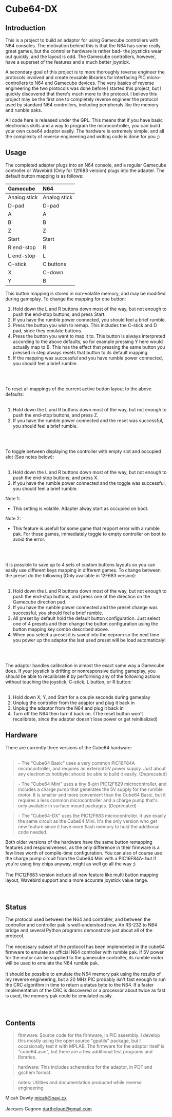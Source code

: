 # Cube64-DX #

## Introduction ##

This is a project to build an adaptor for using Gamecube controllers with N64 consoles. The motivation behind this is that the N64 has some really great games, but the controller hardware is rather bad- the joysticks wear out quickly, and the layout is odd. The Gamecube controllers, however, have a superset of the features and a much better joystick.

A secondary goal of this project is to more thoroughly reverse engineer the protocols involved and create reusable libraries for interfacing PIC micro-controllers to N64 and Gamecube devices. The very basics of reverse engineering the two protocols was done before I started this project, but I quickly discovered that there's much more to the protocol. I believe this project may be the first one to completely reverse engineer the protocol used by standard N64 controllers, including peripherals like the memory and rumble paks.

All code here is released under the GPL. This means that if you have basic electronics skills and a way to program the microcontroller, you can build your own cube64 adaptor easily. The hardware is extremely simple, and all the complexity of reverse engineering and writing code is done for you ;)


## Usage ##

The completed adapter plugs into an N64 console, and a regular Gamecube controller or Wavebird (Only for 12f683 version) plugs into the adapter.  The default button mapping is as follows:

| **Gamecube** | **N64** |
|:-------------|:--------|
| Analog stick | Analog stick |
| D-pad | D-pad |
| A | A |
| B | B |
| Z | Z |
| Start | Start |
| R end-stop | R |
| L end-stop | L |
| C-stick | C buttons |
| X | C-down |
| Y | B |

This button mapping is stored in non-volatile memory, and may be modified during gameplay. To change the mapping for one button:

  1. Hold down the L and R buttons down most of the way, but not enough to push the end-stop buttons, and press Start.
  1. If you have the rumble power connected, you should feel a brief rumble.
  1. Press the button you wish to remap. This includes the C-stick and D pad, since they emulate buttons.
  1. Press the button you want to map it to. This button is always interpreted according to the above defaults, so for example pressing Y here would actually map to B. This has the effect that pressing the same button you pressed in step always resets that button to its default mapping.
  1. If the mapping was successful and you have rumble power connected, you should feel a brief rumble.

<br><br>

To reset all mappings of the current active button layout to the above defaults:<br>
<br>
<ol><li>Hold down the L and R buttons down most of the way, but not enough to push the end-stop buttons, and press Z.<br>
</li><li>If you have the rumble power connected and the reset was successful, you should feel a brief rumble.</li></ol>

<br><br>

To toggle between displaying the controller with empty slot and occupied slot (See notes below):<br>
<br>
<ol><li>Hold down the L and R buttons down most of the way, but not enough to push the end-stop buttons, and press X.<br>
</li><li>If you have the rumble power connected and the toggle was successful, you should feel a brief rumble.</li></ol>

Note 1:<br>
<ul><li>This setting is volatile. Adapter alway start as occupied on boot.</li></ul>

Note 2:<br>
<ul><li>This feature is usefull for some game that repport error with a rumble pak. For those games, immediately toggle to empty controller on boot to avoid the error.</li></ul>

<br><br>

It is possible to save up to 4 sets of custom buttons layouts so you can easily use different keys mapping in different games. To change between the preset do the following (Only available in 12F683 version):<br>
<br>
<ol><li>Hold down the L and R buttons down most of the way, but not enough to push the end-stop buttons, and press one of the direction on the Gamecube direction pad.<br>
</li><li>If you have the rumble power connected and the preset change was successful, you should feel a brief rumble.<br>
</li><li>All preset by default hold the default button configuration. Just select one of 4 presets and then change the button configuration using the button mapping key combo described above.<br>
</li><li>When you select a preset it is saved into the eeprom so the next time you power up the adaptor the last used preset will be load automaticaly!</li></ol>

<br><br>

The adaptor handles calibration in almost the exact same way a Gamecube does. If your joystick is drifting or nonresponsive during gameplay, you should be able to recalibrate it by performing any of the following actions without touching the joystick, C-stick, L button, or R button:<br>
<br>
<ol><li>Hold down X, Y, and Start for a couple seconds during gameplay<br>
</li><li>Unplug the controller from the adaptor and plug it back in<br>
</li><li>Unplug the adaptor from the N64 and plug it back in<br>
</li><li>Turn off the N64 then turn it back on. (The reset button won't recalibrate, since the adapter doesn't lose power or get reinitialized)</li></ol>


<h2>Hardware</h2>

There are currently three versions of the Cube64 hardware:<br>
<br>
<blockquote>- The "Cube64 Basic" uses a very common PIC16F84A microcontroller, and requires an external 5V power supply. Just about any electronics hobbyist should be able to build it easily. (Deprecated)</blockquote>

<blockquote>- The "Cube64 Mini" uses a tiny 8-pin PIC12F629 microcontroller, and includes a charge pump that generates the 5V supply for the rumble motor. It is smaller and more convenient than the Cube64 Basic, but it requires a less common microcontroller and a charge pump that's only available in surface mount packages. (Deprecated)</blockquote>

<blockquote>- The "Cube64-DX" uses the PIC12F683 microcontroller. It use exacly the same circuit as the Cube64 Mini. It's the only version who get new feature since it have more flash memory to hold the additional code needed.</blockquote>

Both older versions of the hardware have the same button remapping features and responsiveness, as the only difference in their firmware is a few lines worth of compile-time configuration. You can also of course use the charge pump circuit from the Cube64 Mini with a PIC16F84A- but if you're using tiny chips anyway, might as well go all the way ;)<br>
<br>
The PIC12F683 version include all new feature like multi button mapping layout, Wavebird support and a more accurate joystick value range.<br>
<br>
<br>
<h2>Status</h2>

The protocol used between the N64 and controller, and between the controller and controller pak is well-understood now. An RS-232 to N64 bridge and several Python programs demonstrate just about all of the protocol.<br>
<br>
The necessary subset of the protocol has been implemented in the cube64 firmware to emulate an official N64 controller with rumble pak. If 5V power for the motor can be supplied to the gamecube controller, its rumble motor will be used to emulate the N64 rumble pak.<br>
<br>
It should be possible to emulate the N64 memory pak using the results of my reverse engineering, but a 20 MHz PIC probably isn't fast enough to run the CRC algorithm in time to return a status byte to the N64. If a faster implementation of the CRC is discovered or a processor about twice as fast is used, the memory pak could be emulated easily.<br>
<br>
<br>
<h2>Contents</h2>

<blockquote>firmware:  Source code for the firmware, in PIC assembly. I develop this mostly using the open source "gputils" package, but I occasionally test it with MPLAB. The firmware for the adaptor itself is "cube64.asm", but there are a few additional test programs and libraries.</blockquote>

<blockquote>hardware:  This includes schematics for the adaptor, in PDF and gschem format.</blockquote>

<blockquote>notes:     Utilities and documentation produced while reverse engineering</blockquote>


Micah Dowty <micah@navi.cx><br>
<br>
Jacques Gagnon <darthcloud@gmail.com>